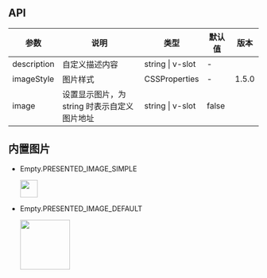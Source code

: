 ## API

| 参数        | 说明                                         | 类型             | 默认值 | 版本  |
| ----------- | -------------------------------------------- | ---------------- | ------ | ----- |
| description | 自定义描述内容                               | string \| v-slot | -      |       |
| imageStyle  | 图片样式                                     | CSSProperties    | -      | 1.5.0 |
| image       | 设置显示图片，为 string 时表示自定义图片地址 | string \| v-slot | false  |       |

## 内置图片

- Empty.PRESENTED_IMAGE_SIMPLE

  <img src="https://user-images.githubusercontent.com/507615/54591679-b0ceb580-4a65-11e9-925c-ad15b4eae93d.png" height="35px">

- Empty.PRESENTED_IMAGE_DEFAULT

  <img src="https://user-images.githubusercontent.com/507615/54591670-ac0a0180-4a65-11e9-846c-e55ffce0fe7b.png" height="100px">
